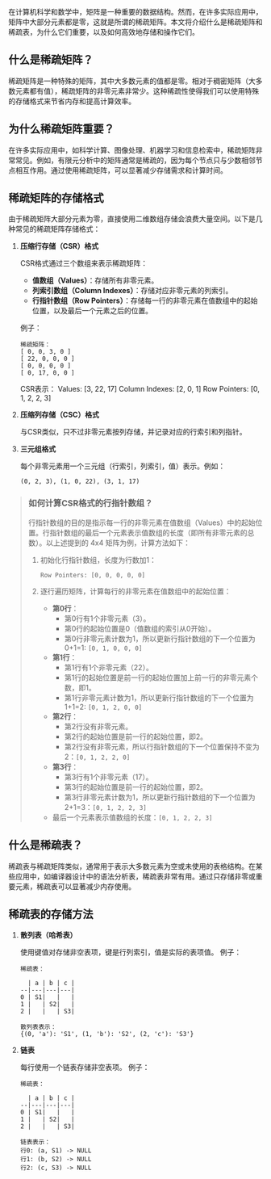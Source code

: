 在计算机科学和数学中，矩阵是一种重要的数据结构。然而，在许多实际应用中，矩阵中大部分元素都是零，这就是所谓的稀疏矩阵。本文将介绍什么是稀疏矩阵和稀疏表，为什么它们重要，以及如何高效地存储和操作它们。

## 什么是稀疏矩阵？

稀疏矩阵是一种特殊的矩阵，其中大多数元素的值都是零。相对于稠密矩阵（大多数元素都有值），稀疏矩阵的非零元素非常少。这种稀疏性使得我们可以使用特殊的存储格式来节省内存和提高计算效率。

## 为什么稀疏矩阵重要？

在许多实际应用中，如科学计算、图像处理、机器学习和信息检索中，稀疏矩阵非常常见。例如，有限元分析中的矩阵通常是稀疏的，因为每个节点只与少数相邻节点相互作用。通过使用稀疏矩阵，可以显著减少存储需求和计算时间。

## 稀疏矩阵的存储格式

由于稀疏矩阵大部分元素为零，直接使用二维数组存储会浪费大量空间。以下是几种常见的稀疏矩阵存储格式：

1. **压缩行存储（CSR）格式**

   CSR格式通过三个数组来表示稀疏矩阵：

   - **值数组（Values）**：存储所有非零元素。
   - **列索引数组（Column Indexes）**：存储对应非零元素的列索引。
   - **行指针数组（Row Pointers）**：存储每一行的非零元素在值数组中的起始位置，以及最后一个元素之后的位置。

   例子：

   ```
   稀疏矩阵：
   [ 0, 0, 3, 0 ]
   [ 22, 0, 0, 0 ]
   [ 0, 0, 0, 0 ]
   [ 0, 17, 0, 0 ]
   ```

   CSR表示：
   Values: [3, 22, 17]
   Column Indexes: [2, 0, 1]
   Row Pointers: [0, 1, 2, 2, 3]

2. **压缩列存储（CSC）格式**

   与CSR类似，只不过非零元素按列存储，并记录对应的行索引和列指针。

3. **三元组格式**

   每个非零元素用一个三元组（行索引，列索引，值）表示。例如：

   ```
   (0, 2, 3), (1, 0, 22), (3, 1, 17)
   ```

> ### 如何计算CSR格式的行指针数组？
>
> 行指针数组的目的是指示每一行的非零元素在值数组（Values）中的起始位置。行指针数组的最后一个元素表示值数组的长度（即所有非零元素的总数）。以上述提到的 4x4 矩阵为例，计算方法如下：
>
> 1. 初始化行指针数组，长度为行数加1：
>
>    ```
>    Row Pointers: [0, 0, 0, 0, 0]
>    ```
>
> 2. 逐行遍历矩阵，计算每行的非零元素在值数组中的起始位置：
>
>    - **第0行**：
>      - 第0行有1个非零元素（3）。
>      - 第0行的起始位置是0（值数组的索引从0开始）。
>      - 第0行非零元素计数为1，所以更新行指针数组的下一个位置为0+1=1: `[0, 1, 0, 0, 0]`
>    - **第1行**：
>      - 第1行有1个非零元素（22）。
>      - 第1行的起始位置是前一行的起始位置加上前一行的非零元素个数，即1。
>      - 第1行非零元素计数为1，所以更新行指针数组的下一个位置为1+1=2: `[0, 1, 2, 0, 0]`
>    - **第2行**：
>      - 第2行没有非零元素。
>      - 第2行的起始位置是前一行的起始位置，即2。
>      - 第2行没有非零元素，所以行指针数组的下一个位置保持不变为2：`[0, 1, 2, 2, 0]`
>    - **第3行**：
>      - 第3行有1个非零元素（17）。
>      - 第3行的起始位置是前一行的起始位置，即2。
>      - 第3行非零元素计数为1，所以更新行指针数组的下一个位置为2+1=3：`[0, 1, 2, 2, 3]`
>    - 最后一个元素表示值数组的长度：`[0, 1, 2, 2, 3]`

## 什么是稀疏表？

稀疏表与稀疏矩阵类似，通常用于表示大多数元素为空或未使用的表格结构。在某些应用中，如编译器设计中的语法分析表，稀疏表非常有用。通过只存储非零或重要元素，稀疏表可以显著减少内存使用。

## 稀疏表的存储方法

1. **散列表（哈希表）**

   使用键值对存储非空表项，键是行列索引，值是实际的表项值。 例子：

   ```
   稀疏表：
   
     | a | b | c |
   --|---|---|---|
   0 | S1|   |   |
   1 |   | S2|   |
   2 |   |   | S3|
   
   散列表表示：
   {(0, 'a'): 'S1', (1, 'b'): 'S2', (2, 'c'): 'S3'}
   ```

2. **链表**

   每行使用一个链表存储非空表项。 例子：

   ```
   稀疏表：
   
     | a | b | c |
   --|---|---|---|
   0 | S1|   |   |
   1 |   | S2|   |
   2 |   |   | S3|
   
   链表表示：
   行0: (a, S1) -> NULL
   行1: (b, S2) -> NULL
   行2: (c, S3) -> NULL
   ```